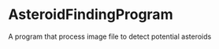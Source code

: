 AsteroidFindingProgram
======================

A program that process image file to detect potential asteroids